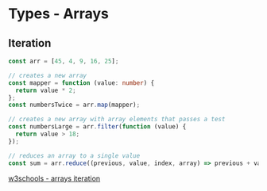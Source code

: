 # Types - Arrays

## Iteration

```typescript
const arr = [45, 4, 9, 16, 25];

// creates a new array
const mapper = function (value: number) {
  return value * 2;
};
const numbersTwice = arr.map(mapper);

// creates a new array with array elements that passes a test
const numbersLarge = arr.filter(function (value) {
  return value > 18;
});

// reduces an array to a single value
const sum = arr.reduce((previous, value, index, array) => previous + value);
```

[w3schools - arrays iteration](https://www.w3schools.com/js/js_array_iteration.asp)
